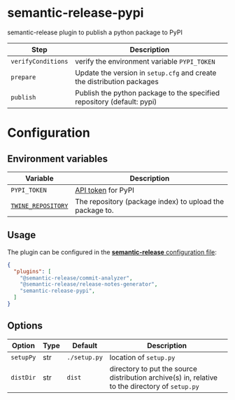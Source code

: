 # semantic-release-pypi
semantic-release plugin to publish a python package to PyPI

| Step | Description
| ---- | -----------
| ```verifyConditions``` | verify the environment variable ```PYPI_TOKEN```
| ```prepare``` | Update the version in ```setup.cfg``` and create the distribution packages
| ```publish``` | Publish the python package to the specified repository (default: pypi)

# Configuration

## Environment variables

| Variable | Description
| -------- | -----------
| ```PYPI_TOKEN``` | [API token](https://test.pypi.org/help/#apitoken) for PyPI
| [```TWINE_REPOSITORY```](https://twine.readthedocs.io/en/latest/#twine-upload) | The repository (package index) to upload the package to.

## Usage

The plugin can be configured in the [**semantic-release** configuration file](https://github.com/semantic-release/semantic-release/blob/master/docs/usage/configuration.md#configuration):

```json
{
  "plugins": [
    "@semantic-release/commit-analyzer",
    "@semantic-release/release-notes-generator",
    "semantic-release-pypi",
  ]
}
```

## Options

| Option | Type | Default | Description
| ------ | ---- | ------- | -----------
| ```setupPy``` | str | ```./setup.py``` | location of ```setup.py```
| ```distDir``` | str | ```dist``` | directory to put the source distribution archive(s) in, relative to the directory of ```setup.py```
